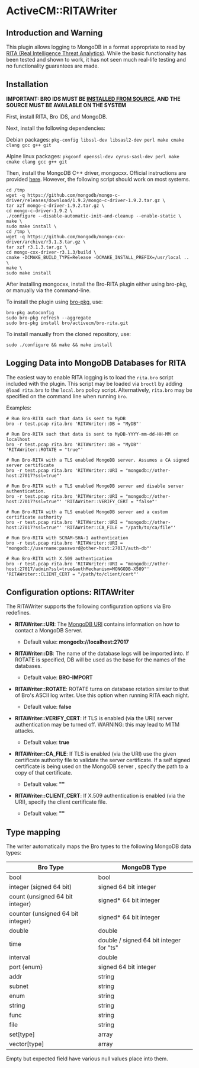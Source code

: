 # ActiveCM::RITAWriter

## Introduction and Warning

This plugin allows logging to MongoDB in a format appropriate to read by
[RITA (Real Intelligence Threat Analytics)](https://github.com/activecm/rita).
While the basic functionality has been tested and shown to work, it has not
seen much real-life testing and no functionality guarantees are made.

## Installation

**IMPORTANT: BRO IDS MUST BE [INSTALLED FROM SOURCE](https://www.bro.org/sphinx/install/install.html), AND THE SOURCE MUST BE AVAILABLE ON THE SYSTEM**

First, install RITA, Bro IDS, and MongoDB.

Next, install the following dependencies:

Debian packages: `pkg-config libssl-dev libsasl2-dev perl make cmake clang gcc g++ git`

Alpine linux packages: `pkgconf openssl-dev cyrus-sasl-dev perl make cmake clang gcc g++ git`


Then, install the MongoDB C++ driver, mongocxx. Official instructions are
provided [here](http://mongodb.github.io/mongo-cxx-driver/mongocxx-v3/installation/).
However, the following script should work on most systems.
```
cd /tmp
wget -q https://github.com/mongodb/mongo-c-driver/releases/download/1.9.2/mongo-c-driver-1.9.2.tar.gz \
tar xzf mongo-c-driver-1.9.2.tar.gz \
cd mongo-c-driver-1.9.2 \
./configure --disable-automatic-init-and-cleanup --enable-static \
make \
sudo make install \
cd /tmp \
wget -q https://github.com/mongodb/mongo-cxx-driver/archive/r3.1.3.tar.gz \
tar xzf r3.1.3.tar.gz \
cd mongo-cxx-driver-r3.1.3/build \
cmake -DCMAKE_BUILD_TYPE=Release -DCMAKE_INSTALL_PREFIX=/usr/local .. \
make \
sudo make install
```


After installing mongocxx, install the Bro-RITA plugin
either using bro-pkg, or manually via the command-line.

To install the plugin using [bro-pkg](http://bro-package-manager.readthedocs.io/en/stable/), use:

```
bro-pkg autoconfig
sudo bro-pkg refresh --aggregate
sudo bro-pkg install bro/activecm/bro-rita.git
```

To install manually from the cloned repository, use:

```
sudo ./configure && make && make install
```


## Logging Data into MongoDB Databases for RITA

The easiest way to enable RITA logging is to load the `rita.bro` script
included with the plugin. This script may be loaded via `broctl` by adding
`@load rita.bro` to the `local.bro` policy script. Alternatively,
`rita.bro` may be specified on the command line when running `bro`.

Examples:

```
# Run Bro-RITA such that data is sent to MyDB
bro -r test.pcap rita.bro 'RITAWriter::DB = "MyDB"'

# Run Bro-RITA such that data is sent to MyDB-YYYY-mm-dd-HH-MM on localhost
bro -r test.pcap rita.bro 'RITAWriter::DB = "MyDB"' 'RITAWriter::ROTATE = "true"'

# Run Bro-RITA with a TLS enabled MongoDB server. Assumes a CA signed server certificate
bro -r test.pcap rita.bro 'RITAWriter::URI = "mongodb://other-host:27017?ssl=true"'

# Run Bro-RITA with a TLS enabled MongoDB server and disable server authentication.
bro -r test.pcap rita.bro 'RITAWriter::URI = "mongodb://other-host:27017?ssl=true"' 'RITAWriter::VERIFY_CERT = "false"'

# Run Bro-RITA with a TLS enabled MongoDB server and a custom certificate authority
bro -r test.pcap rita.bro 'RITAWriter::URI = "mongodb://other-host:27017?ssl=true"' 'RITAWriter::CA_FILE = "/path/to/ca/file"'

# Run Bro-RITA with SCRAM-SHA-1 authentication
bro -r test.pcap rita.bro 'RITAWriter::URI = "mongodb://username:password@other-host:27017/auth-db"'

# Run Bro-RITA with X.509 authentication
bro -r test.pcap rita.bro 'RITAWriter::URI = "mongodb://other-host:27017/admin?ssl=true&authMechanism=MONGODB-X509"' 'RITAWriter::CLIENT_CERT = "/path/to/client/cert"'
```

## Configuration options: RITAWriter

The RITAWriter supports the following configuration options via Bro redefines.

- **RITAWriter::URI**: The [MongoDB URI](https://docs.mongodb.com/manual/reference/connection-string/) contains information on how to contact a MongoDB Server.
  - Default value: **mongodb://localhost:27017**

- **RITAWriter::DB**: The name of the database logs will be imported into. If
ROTATE is specified, DB will be used as the base for the names of the databases.
  - Default value: **BRO-IMPORT**

- **RITAWriter::ROTATE**:  ROTATE turns on database rotation similar to that of Bro's ASCII
log writer. Use this option when running RITA each night.
  - Default value: **false**

- **RITAWriter::VERIFY_CERT**: If TLS is enabled (via the URI) server
authentication may be turned off. WARNING: this may lead to MITM attacks.
  - Default value: **true**

- **RITAWriter::CA_FILE**: If TLS is enabled (via the URI) use the given
certificate authority file to validate the server certificate. If a self signed
certificate is being used on the MongoDB server , specify the path to a copy
of that certificate.
  - Default value: **""**

- **RITAWriter::CLIENT_CERT**:  If X.509 authentication is enabled (via the URI), specify the client certificate file.
  - Default value: **""**

## Type mapping

The writer automatically maps the Bro types to the following MongoDB data
types:

| Bro Type                          	| MongoDB Type                            	|
|-----------------------------------	|-----------------------------------------	|
| bool                              	| bool                                    	|
| integer (signed 64 bit)           	| signed 64 bit integer                   	|
| count (unsigned 64 bit integer)   	| signed* 64 bit integer                  	|
| counter (unsigned 64 bit integer) 	| signed* 64 bit integer                  	|
| double                            	| double                                  	|
| time                              	| double / signed 64 bit integer for "ts" 	|
| interval                          	| double                                  	|
| port {enum}                       	| signed 64 bit integer                   	|
| addr                              	| string                                  	|
| subnet                            	| string                                  	|
| enum                              	| string                                  	|
| string                            	| string                                  	|
| func                              	| string                                  	|
| file                              	| string                                  	|
| set[type]                         	| array                                   	|
| vector[type]                      	| array                                   	|

Empty but expected field have various null values place into them.
